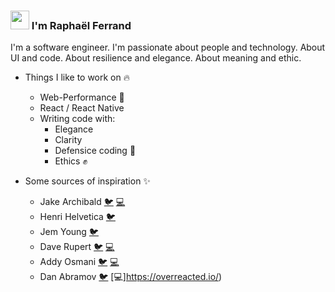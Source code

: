 ### <img src="https://raw.githubusercontent.com/iampavangandhi/iampavangandhi/master/gifs/Hi.gif" width="30px"> I'm Raphaël Ferrand

I'm a software engineer. I'm passionate about people and technology. About UI and code. About resilience and elegance. About meaning and ethic.

- Things I like to work on :fire:

  - Web-Performance :rocket:
  - React / React Native
  - Writing code with:
    - Elegance
    - Clarity
    - Defensice coding :punch:
    - Ethics :fist:

- Some sources of inspiration :sparkles:
  - Jake Archibald [:bird:](https://twitter.com/jaffathecake) [:computer:](https://jakearchibald.com/)
  - Henri Helvetica [:bird:](https://twitter.com/HenriHelvetica)
  - Jem Young [:bird:](https://twitter.com/JemYoung)
  - Dave Rupert [:bird:](https://twitter.com/davatron5000) [:computer:](https://daverupert.com/)
  - Addy Osmani [:bird:](https://twitter.com/addyosmani) [:computer:](https://addyosmani.com/)
  - Dan Abramov [:bird:](https://twitter.com/dan_abramov) [:computer:]https://overreacted.io/)
